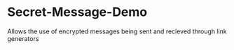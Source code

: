 # Secret-Message-Demo
Allows the use of encrypted messages being sent and recieved through link generators
